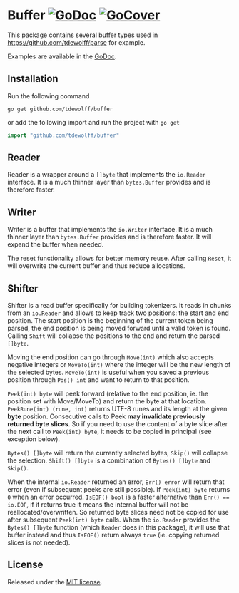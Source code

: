 # Buffer [![GoDoc](http://godoc.org/github.com/tdewolff/buffer?status.svg)](http://godoc.org/github.com/tdewolff/buffer) [![GoCover](http://gocover.io/_badge/github.com/tdewolff/buffer)](http://gocover.io/github.com/tdewolff/buffer)

This package contains several buffer types used in https://github.com/tdewolff/parse for example.

Examples are available in the [GoDoc](http://godoc.org/github.com/tdewolff/buffer).

## Installation
Run the following command

	go get github.com/tdewolff/buffer

or add the following import and run the project with `go get`
``` go
import "github.com/tdewolff/buffer"
```

## Reader
Reader is a wrapper around a `[]byte` that implements the `io.Reader` interface. It is a much thinner layer than `bytes.Buffer` provides and is therefore faster.

## Writer
Writer is a buffer that implements the `io.Writer` interface. It is a much thinner layer than `bytes.Buffer` provides and is therefore faster. It will expand the buffer when needed.

The reset functionality allows for better memory reuse. After calling `Reset`, it will overwrite the current buffer and thus reduce allocations.

## Shifter
Shifter is a read buffer specifically for building tokenizers. It reads in chunks from an `io.Reader` and allows to keep track two positions: the start and end position. The start position is the beginning of the current token being parsed, the end position is being moved forward until a valid token is found. Calling `Shift` will collapse the positions to the end and return the parsed `[]byte`.

Moving the end position can go through `Move(int)` which also accepts negative integers or `MoveTo(int)` where the integer will be the new length of the selected bytes. `MoveTo(int)` is useful when you saved a previous position through `Pos() int` and want to return to that position.

`Peek(int) byte` will peek forward (relative to the end position, ie. the position set with Move/MoveTo) and return the byte at that location. `PeekRune(int) (rune, int)` returns UTF-8 runes and its length at the given **byte** position. Consecutive calls to Peek **may invalidate previously returned byte slices**. So if you need to use the content of a byte slice after the next call to `Peek(int) byte`, it needs to be copied in principal (see exception below).

`Bytes() []byte` will return the currently selected bytes, `Skip()` will collapse the selection. `Shift() []byte` is a combination of `Bytes() []byte` and `Skip()`.

When the internal `io.Reader` returned an error, `Err() error` will return that error (even if subsequent peeks  are still possible). If `Peek(int) byte` returns `0` when an error occurred. `IsEOF() bool` is a faster alternative than `Err() == io.EOF`, if it returns true it means the internal buffer will not be reallocated/overwritten. So returned byte slices need not be copied for use after subsequent `Peek(int) byte` calls. When the `io.Reader` provides the `Bytes() []byte` function (which `Reader` does in this package), it will use that buffer instead and thus `IsEOF()` return always `true` (ie. copying returned slices is not needed).

## License
Released under the [MIT license](LICENSE.md).

[1]: http://golang.org/ "Go Language"

